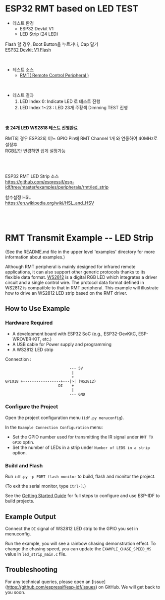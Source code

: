 # ESP32 RMT based on LED TEST    

* 테스트 환경       
  * ESP32 Devkit V1    
  * LED Strip (24 LED)      

Flash 할 경우, Boot Button을 누르거나, Cap 달기     
 [ESP32 Devkit V1 Flash](https://randomnerdtutorials.com/solved-failed-to-connect-to-esp32-timed-out-waiting-for-packet-header/)

<br/>

* 테스트 소스  
  * [RMT( Remote Control Peripheral )](https://www.espressif.com/sites/default/files/documentation/esp32_technical_reference_manual_en.pdf#rmt)   


<br/>

* 테스트 결과  
  1. LED Index 0: Indicate LED 로 테스트 진행 
  2. LED Index 1~23 : LED 23개 주황색 Dimming TEST 진행 

<br/>

**총 24개 LED WS2818 테스트 진행완료** 

RMT의 경우 ESP32의 어느 GPIO Pin에 RMT Channel 1개 와 연동하여 40MHz로 설정후    
RGB값만 변경하면 쉽게 설정가능    

<br/>
<br/>

ESP32 RMT LED Strip 소스     
  https://github.com/espressif/esp-idf/tree/master/examples/peripherals/rmt/led_strip

함수설정 HSL     
  https://en.wikipedia.org/wiki/HSL_and_HSV

<br/>
<br/>


# RMT Transmit Example -- LED Strip

(See the README.md file in the upper level 'examples' directory for more information about examples.)

Although RMT peripheral is mainly designed for infrared remote applications, it can also support other generic protocols thanks to its flexible data format. [WS2812](http://www.world-semi.com/Certifications/WS2812B.html) is a digital RGB LED which integrates a driver circuit and a single control wire. The protocol data format defined in WS2812 is compatible to that in RMT peripheral. This example will illustrate how to drive an WS2812 LED strip based on the RMT driver.

## How to Use Example

### Hardware Required

* A development board with ESP32 SoC (e.g., ESP32-DevKitC, ESP-WROVER-KIT, etc.)
* A USB cable for Power supply and programming
* A WS2812 LED strip

Connection :

```
                             --- 5V
                              |
                              +
GPIO18 +-----------------+---|>| (WS2812)
                        DI    +
                              |
                             --- GND
```

### Configure the Project

Open the project configuration menu (`idf.py menuconfig`). 

In the `Example Connection Configuration` menu:

* Set the GPIO number used for transmitting the IR signal under `RMT TX GPIO` optin.
* Set the number of LEDs in a strip under `Number of LEDS in a strip` option.

### Build and Flash

Run `idf.py -p PORT flash monitor` to build, flash and monitor the project.

(To exit the serial monitor, type ``Ctrl-]``.)

See the [Getting Started Guide](https://docs.espressif.com/projects/esp-idf/en/latest/get-started/index.html) for full steps to configure and use ESP-IDF to build projects.

## Example Output

Connect the `DI` signal of WS2812 LED strip to the GPIO you set in menuconfig.

Run the example, you will see a rainbow chasing demonstration effect. To change the chasing speed, you can update the `EXAMPLE_CHASE_SPEED_MS` value in `led_strip_main.c` file.

## Troubleshooting

For any technical queries, please open an [issue] (https://github.com/espressif/esp-idf/issues) on GitHub. We will get back to you soon.
